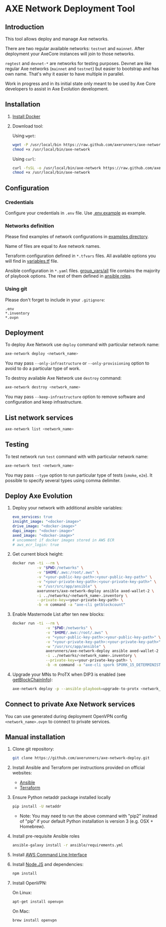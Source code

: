 # AXE Network Deployment Tool

## Introduction

This tool allows deploy and manage Axe networks.

There are two regular available networks: `testnet` and `mainnet`.
After deployment your AxeCore instances will join to those networks.

`regtest` and `devnet-*` are networks for testing purposes.
Devnet are like regular Axe networks (`mainnet` and `testnet`)
but easier to bootstrap and has own name. That's why it easier to have multiple in parallel.  

Work in progress and in its initial state only meant to be used by Axe Core
developers to assist in Axe Evolution development.

## Installation

1. [Install Docker](https://docs.docker.com/install/)
2. Download tool:

    Using `wget`:

    ```bash
    wget -P /usr/local/bin https://raw.github.com/axerunners/axe-network-deploy/master/bin/axe-network && \
    chmod +x /usr/local/bin/axe-network
    ```

    Using `curl`:

    ```bash
    curl -fsSL -o /usr/local/bin/axe-network https://raw.github.com/axerunners/axe-network-deploy/master/bin/axe-network && \
    chmod +x /usr/local/bin/axe-network
    ```


## Configuration

### Credentials

Configure your credentials in `.env` file.
Use [.env.example](https://github.com/axerunners/axe-network-deploy/blob/master/examples/.env.example) as example.

### Networks definition

Please find examples of network configurations
in [examples directory](https://github.com/axerunners/axe-network-deploy/tree/master/examples/).

Name of files are equal to Axe network names.

Terraform configuration defined in `*.tfvars` files.
All available options you will find
in [variables.tf](https://github.com/axerunners/axe-network-deploy/blob/master/terraform/aws/variables.tf) file.

Ansible configuration in `*.yaml` files.
[group_vars/all](https://github.com/axerunners/axe-network-deploy/blob/master/ansible/group_vars/all)
file contains the majority of playbook options.
The rest of them defined in [ansible roles](https://github.com/axerunners/axe-network-deploy/tree/master/ansible/roles).

### Using git

Please don't forget to include in your `.gitignore`:
```
.env
*.inventory
*.ovpn
```

## Deployment

To deploy Axe Network use `deploy` command with particular network name:

```bash
axe-network deploy <network_name>
```

You may pass `--only-infrastructure` or `--only-provisioning` option to avoid to do a particular type of work.

To destroy available Axe Network use `destroy` command:

```bash
axe-network destroy <network_name>
```

You may pass `--keep-infrastructure` option to remove software and configuration and keep infrastructure.

## List network services

```bash
axe-network list <network_name>
```

## Testing

To test network run `test` command with with particular network name:

```bash
axe-network test <network_name>
```

You may pass `--type` option to run particular type of tests (`smoke`, `e2e`).
It possible to specify several types using comma delimiter.

## Deploy Axe Evolution

1. Deploy your network with additional ansible variables:

    ```yaml
    evo_services: true
    insight_image: "<docker-image>"
    drive_image: "<docker-image>"
    dapi_image: "<docker-image>"
    axed_image: "<docker-image>"
    # uncomment if docker images stored in AWS ECR
    # aws_ecr_login: true
    ```

2. Get current block height:

    ```bash
    docker run -ti --rm \
               -v "$PWD:/networks" \
               -v "$HOME/.aws:/root/.aws" \
               -v "<your-public-key-path>:<your-public-key-path>" \
               -v "<your-private-key-path>:<your-private-key-path>" \
               -w "/usr/src/app/ansible" \
               axerunners/axe-network-deploy ansible axed-wallet-2 \
               -i ../networks/<network_name>.inventory \
               --private-key=<your-private-key-path> \
               -b -m command -a "axe-cli getblockcount"
    ```


3. Enable Masternode List after ten new blocks:

    ```bash
    docker run -ti --rm \
                   -v "$PWD:/networks" \
                   -v "$HOME/.aws:/root/.aws" \
                   -v "<your-public-key-path>:<your-public-key-path>" \
                   -v "<your-private-key-path>:<your-private-key-path>" \
                   -w "/usr/src/app/ansible" \
                   axerunners/axe-network-deploy ansible axed-wallet-2 \
                   -i ../networks/<network_name>.inventory \
                   --private-key=<your-private-key-path> \
                   -b -m command -a "axe-cli spork SPORK_15_DETERMINISTIC_MNS_ENABLED <current_block_height+10>"
    ```

4. Upgrade your MNs to ProTX when DIP3 is enabled
  (see [getBlockChainInfo](https://axe-docs.github.io/en/developer-reference#getblockchaininfo)):

   ```bash
   axe-network deploy -p --ansible-playbook=upgrade-to-protx <network_name>
   ```

## Connect to private Axe Network services

You can use generated during deployment OpenVPN config `<network_name>.ovpn` to connect to private services.

## Manual installation

1. Clone git repository:

    ```bash
    git clone https://github.com/axerunners/axe-network-deploy.git
    ```

2. Install Ansible and Terraform per instructions provided on official websites:

    * [Ansible](https://docs.ansible.com/ansible/latest/installation_guide/intro_installation.html)
    * [Terraform](https://www.terraform.io/intro/getting-started/install.html)

3. Ensure Python netaddr package installed locally

    ```bash
    pip install -U netaddr
    ```

    * Note: You may need to run the above command with "pip2" instead of "pip" if
      your default Python installation is version 3 (e.g. OSX + Homebrew).

4. Install pre-requisite Ansible roles

    ```bash
    ansible-galaxy install -r ansible/requirements.yml
    ```

5. Install [AWS Command Line Interface](https://docs.aws.amazon.com/cli/latest/userguide/installing.html)


6. Install [Node.JS](https://nodejs.org/en/download/) and dependencies:

    ```bash
    npm install
    ```

7. Install OpenVPN:

    On Linux:
    ```bash
    apt-get install openvpn
    ```

    On Mac:
    ```bash
    brew install openvpn
    ```
